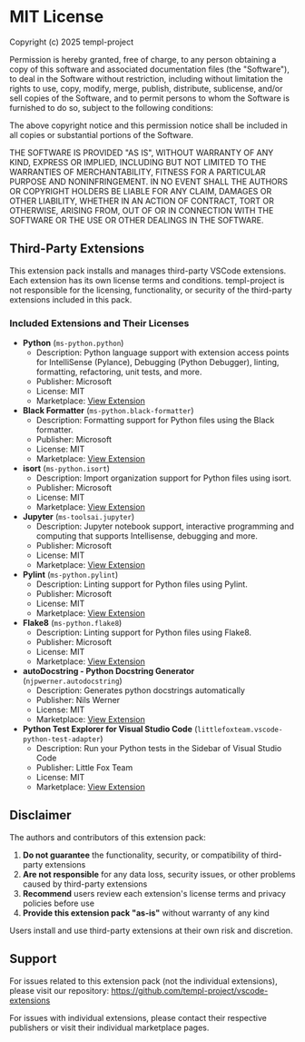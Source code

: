 # MIT License

Copyright (c) 2025 templ-project

Permission is hereby granted, free of charge, to any person obtaining a copy
of this software and associated documentation files (the "Software"), to deal
in the Software without restriction, including without limitation the rights
to use, copy, modify, merge, publish, distribute, sublicense, and/or sell
copies of the Software, and to permit persons to whom the Software is
furnished to do so, subject to the following conditions:

The above copyright notice and this permission notice shall be included in all
copies or substantial portions of the Software.

THE SOFTWARE IS PROVIDED "AS IS", WITHOUT WARRANTY OF ANY KIND, EXPRESS OR
IMPLIED, INCLUDING BUT NOT LIMITED TO THE WARRANTIES OF MERCHANTABILITY,
FITNESS FOR A PARTICULAR PURPOSE AND NONINFRINGEMENT. IN NO EVENT SHALL THE
AUTHORS OR COPYRIGHT HOLDERS BE LIABLE FOR ANY CLAIM, DAMAGES OR OTHER
LIABILITY, WHETHER IN AN ACTION OF CONTRACT, TORT OR OTHERWISE, ARISING FROM,
OUT OF OR IN CONNECTION WITH THE SOFTWARE OR THE USE OR OTHER DEALINGS IN THE
SOFTWARE.

## Third-Party Extensions

This extension pack installs and manages third-party VSCode extensions. Each extension has its own license terms and conditions. templ-project is not responsible for the licensing, functionality, or security of the third-party extensions included in this pack.

### Included Extensions and Their Licenses

- **Python** (`ms-python.python`)
  - Description: Python language support with extension access points for IntelliSense (Pylance), Debugging (Python Debugger), linting, formatting, refactoring, unit tests, and more.
  - Publisher: Microsoft
  - License: MIT
  - Marketplace: [View Extension](https://marketplace.visualstudio.com/items?itemName&#x3D;ms-python.python)
- **Black Formatter** (`ms-python.black-formatter`)
  - Description: Formatting support for Python files using the Black formatter.
  - Publisher: Microsoft
  - License: MIT
  - Marketplace: [View Extension](https://marketplace.visualstudio.com/items?itemName&#x3D;ms-python.black-formatter)
- **isort** (`ms-python.isort`)
  - Description: Import organization support for Python files using isort.
  - Publisher: Microsoft
  - License: MIT
  - Marketplace: [View Extension](https://marketplace.visualstudio.com/items?itemName&#x3D;ms-python.isort)
- **Jupyter** (`ms-toolsai.jupyter`)
  - Description: Jupyter notebook support, interactive programming and computing that supports Intellisense, debugging and more.
  - Publisher: Microsoft
  - License: MIT
  - Marketplace: [View Extension](https://marketplace.visualstudio.com/items?itemName&#x3D;ms-toolsai.jupyter)
- **Pylint** (`ms-python.pylint`)
  - Description: Linting support for Python files using Pylint.
  - Publisher: Microsoft
  - License: MIT
  - Marketplace: [View Extension](https://marketplace.visualstudio.com/items?itemName&#x3D;ms-python.pylint)
- **Flake8** (`ms-python.flake8`)
  - Description: Linting support for Python files using Flake8.
  - Publisher: Microsoft
  - License: MIT
  - Marketplace: [View Extension](https://marketplace.visualstudio.com/items?itemName&#x3D;ms-python.flake8)
- **autoDocstring - Python Docstring Generator** (`njpwerner.autodocstring`)
  - Description: Generates python docstrings automatically
  - Publisher: Nils Werner
  - License: MIT
  - Marketplace: [View Extension](https://marketplace.visualstudio.com/items?itemName&#x3D;njpwerner.autodocstring)
- **Python Test Explorer for Visual Studio Code** (`littlefoxteam.vscode-python-test-adapter`)
  - Description: Run your Python tests in the Sidebar of Visual Studio Code
  - Publisher: Little Fox Team
  - License: MIT
  - Marketplace: [View Extension](https://marketplace.visualstudio.com/items?itemName&#x3D;littlefoxteam.vscode-python-test-adapter)

## Disclaimer

The authors and contributors of this extension pack:

1. **Do not guarantee** the functionality, security, or compatibility of third-party extensions
2. **Are not responsible** for any data loss, security issues, or other problems caused by third-party extensions
3. **Recommend** users review each extension's license terms and privacy policies before use
4. **Provide this extension pack "as-is"** without warranty of any kind

Users install and use third-party extensions at their own risk and discretion.

## Support

For issues related to this extension pack (not the individual extensions), please visit our repository:
https://github.com/templ-project/vscode-extensions

For issues with individual extensions, please contact their respective publishers or visit their individual marketplace pages.
